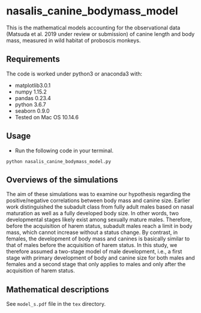 # nasalis_canine_bodymass_model
This is the mathematical models accounting for the observational data (Matsuda et al. 2019 under review or submission) of canine length and body mass, measured in wild habitat of proboscis monkeys.

## Requirements
The code is worked under python3 or anaconda3 with:
- matplotlib3.0.1
- numpy 1.15.2  
- pandas 0.23.4  
- python 3.6.7
- seaborn 0.9.0
- Tested on Mac OS 10.14.6

## Usage
- Run the following code in your terminal.

```python nasalis_canine_bodymass_model.py```

## Overviews of the simulations
The aim of these simulations was to examine our hypothesis regarding the positive/negative correlations between body mass and canine size. Earlier work distinguished the subadult class from fully adult males based on nasal maturation as well as a fully developed body size. In other words, two developmental stages likely exist among sexually mature males. Therefore, before the acquisition of harem status, subadult males reach a limit in body mass, which cannot increase without a status change. By contrast, in females, the development of body mass and canines is basically similar to that of males before the acquisition of harem status. In this study, we therefore assumed a two-stage model of male development, i.e., a first stage with primary development of body and canine size for both males and females and a second stage that only applies to males and only after the acquisition of harem status.

## Mathematical descriptions
See `model_s.pdf` file in the `tex` directory.

